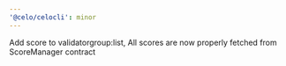 ```yaml
---
'@celo/celocli': minor
---
```


Add score to validatorgroup:list, All scores are now properly fetched from ScoreManager contract
